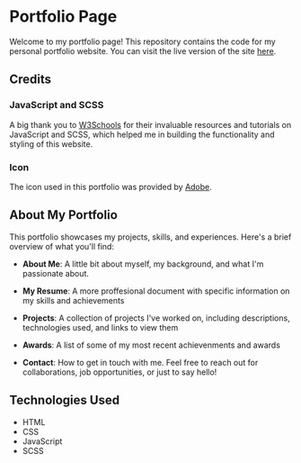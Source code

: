 # Portfolio Page

Welcome to my portfolio page! This repository contains the code for my personal portfolio website. You can visit the live version of the site [here](https://aaravgoel5.github.io/Portfolio/).

## Credits

### JavaScript and SCSS
A big thank you to [W3Schools](https://www.w3schools.com/) for their invaluable resources and tutorials on JavaScript and SCSS, which helped me in building the functionality and styling of this website.

### Icon
The icon used in this portfolio was provided by [Adobe](https://www.adobe.com/). 

## About My Portfolio

This portfolio showcases my projects, skills, and experiences. Here's a brief overview of what you'll find:

- **About Me**: A little bit about myself, my background, and what I'm passionate about.

- **My Resume**: A more proffesional document with specific information on my skills and achievements

- **Projects**: A collection of projects I've worked on, including descriptions, technologies used, and links to view them
 
- **Awards**: A list of some of my most recent achievenments and awards

- **Contact**: How to get in touch with me. Feel free to reach out for collaborations, job opportunities, or just to say hello!

## Technologies Used

- HTML
- CSS
- JavaScript
- SCSS
